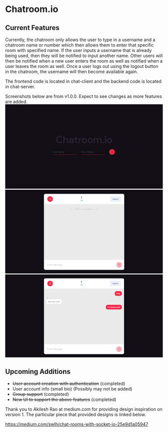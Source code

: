 # Chatroom.io
## Current Features
Currently, the chatroom only allows the user to type in a username and a chatroom name or number which then allows them to enter that specific room with specified name. If the user inputs a username that is already being used, then they will be notified to input another name. Other users will then be notified when a new user enters the room as well as notified when a user leaves the room as well. Once a user logs out using the logout button in the chatroom, the username will then become available again. 

The frontend code is located in chat-client and the backend code is located in chat-server. 

Screenshots below are from v1.0.0. Expect to see changes as more features are added. 
![alt text](https://github.com/saldanaj97/ChatApp/blob/master/chat-client/public/Homepage.png)
![alt text](https://github.com/saldanaj97/ChatApp/blob/master/chat-client/public/Empty-chatroom.png)
![alt text](https://github.com/saldanaj97/ChatApp/blob/master/chat-client/public/Chatroom-messages.png)

## Upcoming Additions
- ~~User account creation with authentication~~ (completed)
- User account info (small bio) (Possibly may not be added)
- ~~Group support~~ (completed)
- ~~New UI to support the above features~~ (completed)

Thank you to Akilesh Rao at medium.com for providing design inspiration on version 1. The particular piece that provided designs is linked below. 

https://medium.com/swlh/chat-rooms-with-socket-io-25e9d1a05947
